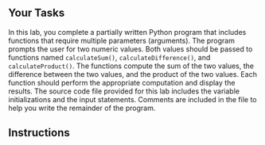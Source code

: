 ## Your Tasks

In this lab, you complete a partially written Python program that includes functions that require multiple parameters (arguments). The program prompts the user for two numeric values. Both values should be passed to functions named `calculateSum()`, `calculateDifference()`, and `calculateProduct()`. The functions compute the sum of the two values, the difference between the two values, and the product of the two values. Each function should perform the appropriate computation and display the results. The source code file provided for this lab includes the variable initializations and the input statements. Comments are included in the file to help you write the remainder of the program.

## Instructions
